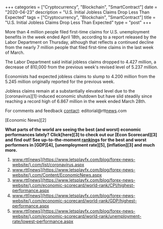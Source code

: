 +++
categories = ["Cryptocurrency", "Blockchain", "SmartContract"]
date = "2020-04-23"
description = "U.S. Initial Jobless Claims Drop Less Than Expected"
tags = ["Cryptocurrency", "Blockchain", "SmartContract"]
title = "U.S. Initial Jobless Claims Drop Less Than Expected"
type = "post"
+++

More than 4 million people filed first-time claims for U.S. unemployment
benefits in the week ended April 18th, according to a report released by
the Labor Department on Thursday, although that reflects a continued
decline from the nearly 7 million people that filed first-time claims in
the last week of March.

The Labor Department said initial jobless claims dropped to 4.427
million, a decrease of 810,000 from the previous week's revised level of
5.237 million.

Economists had expected jobless claims to slump to 4.200 million from
the 5.245 million originally reported for the previous week.

Jobless claims remain at a substantially elevated level due to the
[coronavirus][1]-induced economic shutdown but have slid steadily since
reaching a record high of 6.867 million in the week ended March 28th.

For comments and feedback [contact](https://www.playgroundfx.com/contact/): editorial@rtt[news](https://www.letsplayfx.com/blog/forex-news-website/).com

[Economic News][2]

 **What parts of the world are seeing the best (and worst) economic
performances lately? Click[here][3] to check out our [Econ Scorecard][3]
and find out! See up-to-the-moment [ranking](https://www.playgroundfx.com/blog/crypto-exchange-ranking/)s for the best and worst
performers in [GDP][4], [unemployment rate][5], [inflation][3] and much
more.**

   1. www.rtt[news](https://www.letsplayfx.com/blog/forex-news-website/).com/list/coronavirus.aspx
   2. www.rtt[news](https://www.letsplayfx.com/blog/forex-news-website/).com/Content/EconomicNews.aspx
   3. www.rtt[news](https://www.letsplayfx.com/blog/forex-news-website/).com/economic-scorecard/world-rank/CPI/highest-performance.aspx
   4. www.rtt[news](https://www.letsplayfx.com/blog/forex-news-website/).com/economic-scorecard/world-rank/GDP/highest-performance.aspx
   5. www.rtt[news](https://www.letsplayfx.com/blog/forex-news-website/).com/economic-scorecard/world-rank/unemployment-rate/lowest-performance.aspx